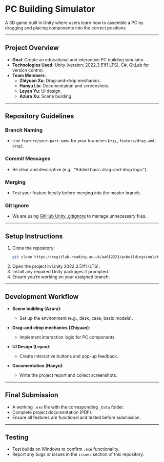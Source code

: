 # **PC Building Simulator**

A 3D game built in Unity where users learn how to assemble a PC by dragging and placing components into the correct positions.

---

## **Project Overview**

- **Goal**: Create an educational and interactive PC building simulator.
- **Technologies Used**: Unity (version: 2022.3.51f1 LTS), C#, GitLab for version control.
- **Team Members**:
  - **Zhiyuan Xu**: Drag-and-drop mechanics.
  - **Hanyu Liu**: Documentation and screenshots.
  - **Leyan Yu**: UI design.
  - **Azura Xu**: Scene building.

---

## **Repository Guidelines**

### **Branch Naming**
- Use `feature/your-part-name` for your branches (e.g., `feature/drag-and-drop`).

### **Commit Messages**
- Be clear and descriptive (e.g., "Added basic drag-and-drop logic").

### **Merging**
- Test your feature locally before merging into the master branch.

### **Git Ignore**
- We are using [GitHub Unity .gitignore](https://github.com/github/gitignore/blob/main/Unity.gitignore) to manage unnecessary files.

---

## **Setup Instructions**

1. Clone the repository:
   ```bash
   git clone https://csgitlab.reading.ac.uk/aa012221/pcbuildingsimulator.git
2. Open the project in Unity 2022.3.51f1 (LTS).
3. Install any required Unity packages if prompted.
4. Ensure you’re working on your assigned branch.

---

## **Development Workflow**

- **Scene building (Azura)**:
  - Set up the environment (e.g., desk, case, basic models).

- **Drag-and-drop mechanics (Zhiyuan)**:
  - Implement interaction logic for PC components.

- **UI Design (Leyan)**:
  - Create interactive buttons and pop-up feedback.

- **Documentation (Hanyu)**:
  - Write the project report and collect screenshots.

---

## **Final Submission**

- A working `.exe` file with the corresponding `_Data` folder.
- Complete project documentation (PDF).
- Ensure all features are functional and tested before submission.

---

## **Testing**

- Test builds on Windows to confirm `.exe` functionality.
- Report any bugs or issues in the `issues` section of this repository.
